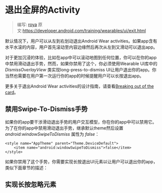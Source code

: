 # 退出全屏的Activity

> 编写: [roya](https://github.com/RoyaAoki) 原文:<https://developer.android.com/training/wearables/ui/exit.html>

<!--By default, users exit Android Wear activities by swiping from left to right. If the app contains horizontally scrollable content, users first have to navigate to the edge of the content and then swipe again from left to right to exit the app.-->
默认情况下，用户可以从左到右划动退出Android Wear activities。如果app含有水平水滚的内容，用户首先滚动至内容边缘然后再次从左到又滑动可以退出app。

<!--For more immersive experiences, like an app that can scroll a map in any direction, you can disable the swipe to exit gesture in your app. However, if you disable it, you must implement the long-press-to-dismiss UI pattern to let users exit your app using the DismissOverlayView class from the Wearable UI Library. You must also inform your users the first time they run your app that they can exit using a long press.-->
对于更加沉浸的体验，比如在app中可以滚动地图到任何位置，你可以在你的app中禁用滑动退出手势，然而，如果你禁用了这个，你必须使用Wearable UI库中的 *DismissOverlayView* 类实现long-press-to-dismiss UI让用户退出你的app。你当然也需要在用户第一次运行你的app的时候提醒用户可以长按退出app。

<!--For design guidelines about exiting Android Wear activities, see Breaking out of the card.-->
更多关于退出Android Wear activities的设计指南，请查看[Breaking out of the card](https://developer.android.com/design/wear/structure.html#Custom)。

## 禁用Swipe-To-Dismiss手势

<!-- the user interaction model of your app interferes with the swipe-to-dismiss gesture, you can disable it for your app. To disable the swipe-to-dismiss gesture in your app, extend the default theme and set the android:windowSwipeToDismiss attribute to false:-->
如果你的app要干涉滑动退出手势的用户交互模型，你在你的app中可以禁用它。为了在你的app中禁用滑动退出手势，继承默认theme然后设置 *android:windowSwipeToDismiss* 属性为 *false*：

	<style name="AppTheme" parent="Theme.DeviceDefault">
	    <item name="android:windowSwipeToDismiss">false</item>
	</style>
	
<!--If you disable this gesture, you must implement the long-press-to-dismiss UI pattern to let users exit your app, as described in the next section.-->
如果你禁用了这个手势，你需要实现长按退出UI元素以让用户可以退出你的app，类似下面章节的描述：

## 实现长按忽略元素

<!--To use the DissmissOverlayView class in your activity, add this element to your layout definition such that it covers the whole screen and is placed above all other views. For example:-->
